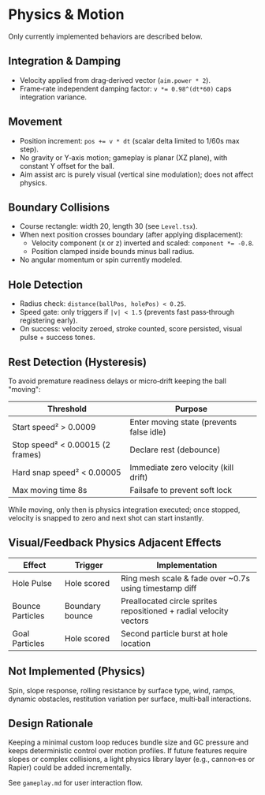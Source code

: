 # Physics & Motion

Only currently implemented behaviors are described below.

## Integration & Damping

* Velocity applied from drag‑derived vector (`aim.power * 2`).
* Frame‑rate independent damping factor: `v *= 0.98^(dt*60)` caps integration variance.

## Movement

* Position increment: `pos += v * dt` (scalar delta limited to 1/60s max step).
* No gravity or Y‑axis motion; gameplay is planar (XZ plane), with constant Y offset for the ball.
* Aim assist arc is purely visual (vertical sine modulation); does not affect physics.

## Boundary Collisions

* Course rectangle: width 20, length 30 (see `Level.tsx`).
* When next position crosses boundary (after applying displacement):
  * Velocity component (x or z) inverted and scaled: `component *= -0.8`.
  * Position clamped inside bounds minus ball radius.
* No angular momentum or spin currently modeled.

## Hole Detection

* Radius check: `distance(ballPos, holePos) < 0.25`.
* Speed gate: only triggers if `|v| < 1.5` (prevents fast pass‑through registering early).
* On success: velocity zeroed, stroke counted, score persisted, visual pulse + success tones.

## Rest Detection (Hysteresis)

To avoid premature readiness delays or micro‑drift keeping the ball "moving":

| Threshold | Purpose |
|-----------|---------|
| Start speed² > 0.0009 | Enter moving state (prevents false idle) |
| Stop speed² < 0.00015 (2 frames) | Declare rest (debounce) |
| Hard snap speed² < 0.00005 | Immediate zero velocity (kill drift) |
| Max moving time 8s | Failsafe to prevent soft lock |

While moving, only then is physics integration executed; once stopped, velocity is snapped to zero and next shot can start instantly.

## Visual/Feedback Physics Adjacent Effects

| Effect | Trigger | Implementation |
|--------|---------|----------------|
| Hole Pulse | Hole scored | Ring mesh scale & fade over ~0.7s using timestamp diff |
| Bounce Particles | Boundary bounce | Preallocated circle sprites repositioned + radial velocity vectors |
| Goal Particles | Hole scored | Second particle burst at hole location |

## Not Implemented (Physics)

Spin, slope response, rolling resistance by surface type, wind, ramps, dynamic obstacles, restitution variation per surface, multi‑ball interactions.

## Design Rationale

Keeping a minimal custom loop reduces bundle size and GC pressure and keeps deterministic control over motion profiles. If future features require slopes or complex collisions, a light physics library layer (e.g., cannon‑es or Rapier) could be added incrementally.

See `gameplay.md` for user interaction flow.
